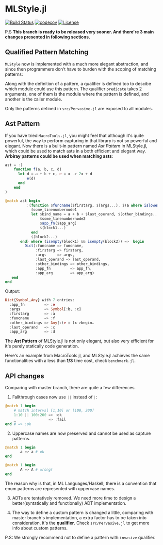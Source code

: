 

MLStyle.jl
=========================

[![Build Status](https://travis-ci.org/thautwarm/MLStyle.jl.svg?branch=master)](https://travis-ci.org/thautwarm/MLStyle.jl)
[![codecov](https://codecov.io/gh/thautwarm/MLStyle.jl/branch/master/graph/badge.svg)](https://codecov.io/gh/thautwarm/MLStyle.jl)
[![License](https://img.shields.io/badge/license-MIT-blue.svg)](https://github.com/thautwarm/MLStyle.jl/blob/master/LICENSE)
<!-- [![Docs](https://img.shields.io/badge/docs-latest-orange.svg)](https://thautwarm.github.io/MLStyle.jl/latest/) -->


P.S **This branch is ready to be released very sooner. And there're 3 main changes presented in following sections.**

## Qualified Pattern Matching

`MLStyle` now is implemented with a much more elegant abstraction,
and since then programmers don't have to burden with the scoping of matching patterns:

Along with the definition of a pattern, a qualifier is defined too to descibe which module could use this pattern.
The qualifier `predicate` takes 2 arguments, one of them is the module where the pattern is defined, and another is the caller module.

Only the patterns defined in `src/Pervasive.jl` are exposed to all modules.


## Ast Pattern

If you have tried `MacroTools.jl`, you might feel that although it's quite powerful,
the way to perform capturing in that library is not so powerful and elegant. Now there is a
built-in pattern named *Ast Pattern* in MLStyle.jl, which could be used to match asts in a both
efficient and elegant way. **Arbiray patterns could be used when matching asts**:


```julia
ast = :(
    function f(a, b, c, d)
      let d = a + b + c, e = x -> 2x + d
          e(d)
      end
    end
)

@match ast begin
          :(function $funcname($firstarg, $(args...), $(a where islowercase(string(a)[1])))
            $some_linenumbernode1
            let $bind_name = a + b + $last_operand, $(other_bindings...)
                $some_linenumbernode2
                $app_fn($app_arg)
                $(block1...)
            end
            $(block2...)
       end) where (isempty(block1) && isempty(block2)) =>  begin
         Dict(:funcname => funcname,
              :firstarg => firstarg,
              :args     => args,
              :last_operand => last_operand,
              :other_bindings => other_bindings,
              :app_fn         => app_fn,
              :app_arg        => app_arg)
   end
end

```

Output:

```julia
Dict{Symbol,Any} with 7 entries:
  :app_fn         => :e
  :args           => Symbol[:b, :c]
  :firstarg       => :a
  :funcname       => :f
  :other_bindings => Any[:(e = (x->begin…
  :last_operand   => :c
  :app_arg        => :d

```

The **Ast Pattern** of MLStyle.jl is not only elegant, but also very efficient for
it's purely statically code generation.

Here's an example from MacroTools.jl, and MLStyle.jl achieves the same functionalities with a less than **1/3** time cost, check `benchmark.jl`.


## API changes

Comparing with master branch, there are quite a few differences.

1. Fallthrough cases now use `||` instead of `|`:

```julia
@match 1 begin
    # match interval [1,10] or [100, 200]
    1:10 || 100:200 => :ok
    _               => :fail
end # => :ok
```

2. Uppercase names are now preserved and cannot be used as capture patterns.

```julia
@match 1 begin
       a => a # ok
end

@match 1 begin
       A => A # wrong!
end

```

The reason why is that, in ML Languages/Haskell,
there is a convention that enum patterns are represented with uppercase names.

3. ADTs are tentatively removed. We need more time to design a better(syntatically and functionally) ADT implementation.

4. The way to define a custom pattern is changed a little, comparing with master branch's implementation, a extra factor has to be
taken into consideration, it's the **qualifier**. Check `src/Pervasive.jl` to get more info about custom patterns.

P.S: We strongly recommend not to define a pattern with `invasive` qualifier.
